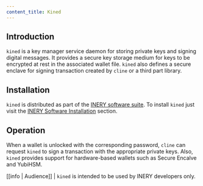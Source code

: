 ```yaml
---
content_title: Kined
---
```


## Introduction

`kined` is a key manager service daemon for storing private keys and signing digital messages. It provides a secure key storage medium for keys to be encrypted at rest in the associated wallet file. `kined` also defines a secure enclave for signing transaction created by `cline` or a third part library.

## Installation

`kined` is distributed as part of the [INERY software suite](https://github.com/INERY/ine/blob/master/README.md). To install `kined` just visit the [INERY Software Installation](../00_install/index.md) section.

## Operation

When a wallet is unlocked with the corresponding password, `cline` can request `kined` to sign a transaction with the appropriate private keys. Also, `kined` provides support for hardware-based wallets such as Secure Encalve and YubiHSM.

[[info | Audience]]
| `kined` is intended to be used by INERY developers only.

